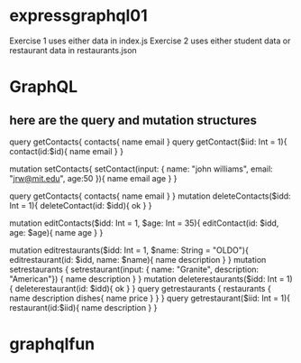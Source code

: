 # expressgraphql01

Exercise 1 uses either data in index.js
Exercise 2 uses either student data or restaurant data in
restaurants.json

# GraphQL

## here are the query and mutation structures

query getContacts{
contacts{
name
email
}
query getContact($iid: Int = 1){
    contact(id:$id){
name
email
}
}

mutation setContacts{
setContact(input: {
name: "john williams",
email: "jrw@mit.edu",
age:50
}){
name
email
age
}
}

query getContacts{
contacts{
name
email
}
}
mutation deleteContacts($idd: Int = 1){
  deleteContact(id: $idd){
ok
}
}

mutation editContacts($idd: Int = 1, $age: Int = 35){
editContact(id: $idd, age: $age){
name
age
}
}

mutation editrestaurants($idd: Int = 1, $name: String = "OLDO"){
editrestaurant(id: $idd, name: $name){
name
description
}
}
mutation setrestaurants {
setrestaurant(input: {
name: "Granite",
description: "American"}) {
name
description
}
}
mutation deleterestaurants($idd: Int = 1){
  deleterestaurant(id: $idd){
ok
}
}
query getrestaurants {
restaurants {
name
description
dishes{
name
price
}
}
}
query getrestaurant($iid: Int = 1){
    restaurant(id:$iid){
name
description
}
}
# graphqlfun
